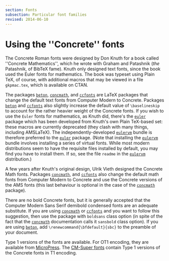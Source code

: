 ```yaml
---
section: Fonts
subsection: Particular font families
revised: 2014-06-10
---
```

# Using the ''Concrete'' fonts

The Concrete Roman fonts were designed by Don Knuth for a book called
''Concrete Mathematics'', which he wrote with Graham and Patashnik
(_the_ Patashnik, of BibTeX fame).  Knuth
only designed text fonts, since the book used the Euler fonts for
mathematics.  The book was typeset using Plain TeX, of course, with
additional macros that may be viewed in a file `gkpmac.tex`,
which is available on CTAN.

The packages [`beton`](https://ctan.org/pkg/beton), [`concmath`](https://ctan.org/pkg/concmath), and
[`ccfonts`](https://ctan.org/pkg/ccfonts) are LaTeX packages that change the default text
fonts from Computer Modern to Concrete.  Packages [`beton`](https://ctan.org/pkg/beton) and
[`ccfonts`](https://ctan.org/pkg/ccfonts) also slightly increase the default value of
`\baselineskip` to account for the rather heavier weight of the
Concrete fonts.  If you wish to use the `Euler` fonts for
mathematics, as Knuth did, there's the [`euler`](https://ctan.org/pkg/euler) package which
has been developed from Knuth's own Plain TeX-based set: these
macros are currently deprecated (they clash with many things, including
AMSLaTeX).  The independently-developed [`eulervm`](https://ctan.org/pkg/eulervm)
bundle is therefore preferred to the [`euler`](https://ctan.org/pkg/euler) package.  (Note
that installing the [`eulervm`](https://ctan.org/pkg/eulervm) bundle involves installing a
series of virtual fonts.  While most modern distributions seem to have
the requisite files installed by default, you may find you have to
install them.  If so, see the file `readme` in the
[`eulervm`](https://ctan.org/pkg/eulervm) distribution.)

A few years after Knuth's original design, Ulrik Vieth
designed the Concrete Math fonts.  Packages
[`concmath`](https://ctan.org/pkg/concmath), and [`ccfonts`](https://ctan.org/pkg/ccfonts) also change the default math
fonts from Computer Modern to Concrete and use the Concrete versions
of the AMS fonts (this last behaviour is optional in the case
of the [`concmath`](https://ctan.org/pkg/concmath) package).

There are no bold Concrete fonts, but it is generally accepted that
the Computer Modern Sans Serif demibold condensed fonts are an
adequate substitute.  If you are using [`concmath`](https://ctan.org/pkg/concmath) or
[`ccfonts`](https://ctan.org/pkg/ccfonts) and you want to follow this suggestion, then use the
package with `boldsans` class option (in spite of the fact
that the [`concmath`](https://ctan.org/pkg/concmath) documentation calls it
`sansbold` class option). If you are using [`beton`](https://ctan.org/pkg/beton),
add
  `\renewcommand{\bfdefault}{sbc}`
to the preamble of your document.

Type&nbsp;1 versions of the fonts are available.  For OT1 encoding,
they are available from [MicroPress](FAQ-psfchoice.md).  The
[CM-Super fonts](FAQ-textrace.md) contain Type&nbsp;1 versions
of the Concrete fonts in T1 encoding.

